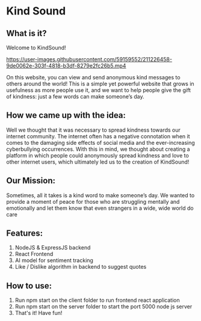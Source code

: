 # Kind Sound

## What is it?

Welcome to KindSound! 

https://user-images.githubusercontent.com/59159552/211226458-9de0062e-303f-4818-b3df-8279e2fc26b5.mp4

On this website, you can view and send anonymous kind messages to others around the world! This is a simple yet powerful website that grows in usefulness as more people use it, and we want to help people give the gift of kindness: just a few words can make someone’s day.

## How we came up with the idea:

Well we thought that it was necessary to spread kindness towards our internet community. The internet often has a negative connotation when it comes to the damaging side effects of social media and the ever-increasing cyberbullying occurrences. With this in mind, we thought about creating a platform in which people could anonymously spread kindness and love to other internet users, which ultimately led us to the creation of KindSound!

## Our Mission:

Sometimes, all it takes is a kind word to make someone’s day. We wanted to provide a moment of peace for those who are struggling mentally and emotionally and let them know that even strangers in a wide, wide world do care

## Features:

1. NodeJS & ExpressJS backend
2. React Frontend 
3. AI model for sentiment tracking
4. Like / Dislike algorithm in backend to suggest quotes

## How to use:

1. Run npm start on the client folder to run frontend react application
2. Run npm start on the server folder to start the port 5000 node js server
3. That's it! Have fun!
